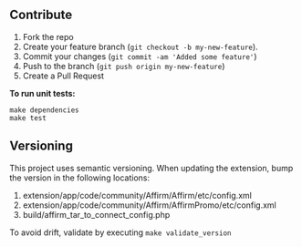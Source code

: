 Contribute
----------

1. Fork the repo
2. Create your feature branch (```git checkout -b my-new-feature```).
3. Commit your changes (```git commit -am 'Added some feature'```)
4. Push to the branch (```git push origin my-new-feature```)
5. Create a Pull Request

**To run unit tests:**

```
make dependencies
make test
```

Versioning
----------

This project uses semantic versioning. When updating the extension, bump the
version in the following locations:

1. extension/app/code/community/Affirm/Affirm/etc/config.xml
1. extension/app/code/community/Affirm/AffirmPromo/etc/config.xml
1. build/affirm_tar_to_connect_config.php

To avoid drift, validate by executing `make validate_version`
